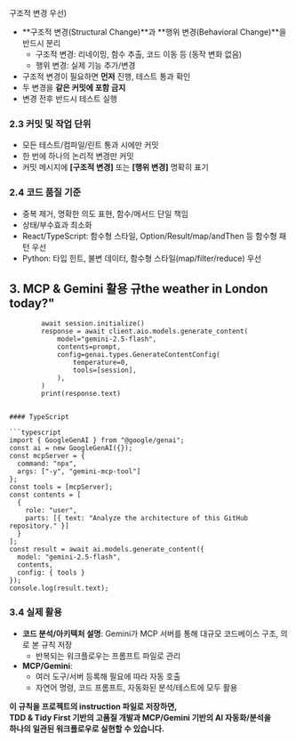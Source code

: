 구조적 변경 우선)

- **구조적 변경(Structural Change)**과 **행위 변경(Behavioral Change)**을 반드시 분리  
  - 구조적 변경: 리네이밍, 함수 추출, 코드 이동 등 (동작 변화 없음)
  - 행위 변경: 실제 기능 추가/변경
- 구조적 변경이 필요하면 **먼저** 진행, 테스트 통과 확인
- 두 변경을 **같은 커밋에 포함 금지**
- 변경 전후 반드시 테스트 실행

### 2.3 커밋 및 작업 단위

- 모든 테스트/컴파일/린트 통과 시에만 커밋
- 한 번에 하나의 논리적 변경만 커밋
- 커밋 메시지에 **[구조적 변경]** 또는 **[행위 변경]** 명확히 표기

### 2.4 코드 품질 기준

- 중복 제거, 명확한 의도 표현, 함수/메서드 단일 책임
- 상태/부수효과 최소화
- React/TypeScript: 함수형 스타일, Option/Result/map/andThen 등 함수형 패턴 우선
- Python: 타입 힌트, 불변 데이터, 함수형 스타일(map/filter/reduce) 우선

## 3. MCP & Gemini 활용 규the weather in London today?"
            await session.initialize()
            response = await client.aio.models.generate_content(
                model="gemini-2.5-flash",
                contents=prompt,
                config=genai.types.GenerateContentConfig(
                    temperature=0,
                    tools=[session],
                ),
            )
            print(response.text)
```

#### TypeScript

```typescript
import { GoogleGenAI } from "@google/genai";
const ai = new GoogleGenAI({});
const mcpServer = {
  command: "npx",
  args: ["-y", "gemini-mcp-tool"]
};
const tools = [mcpServer];
const contents = [
  {
    role: "user",
    parts: [{ text: "Analyze the architecture of this GitHub repository." }]
  }
];
const result = await ai.models.generate_content({
  model: "gemini-2.5-flash",
  contents,
  config: { tools }
});
console.log(result.text);
```

### 3.4 실제 활용

- **코드 분석/아키텍처 설명**: Gemini가 MCP 서버를 통해 대규모 코드베이스 구조, 의로 본 규칙 저장  
  - 반복되는 워크플로우는 프롬프트 파일로 관리  
- **MCP/Gemini**:  
  - 여러 도구/서버 등록해 필요에 따라 자동 호출  
  - 자연어 명령, 코드 프롬프트, 자동화된 분석/테스트에 모두 활용

**이 규칙을 프로젝트의 instruction 파일로 저장하면,  
TDD & Tidy First 기반의 고품질 개발과 MCP/Gemini 기반의 AI 자동화/분석을  
하나의 일관된 워크플로우로 실현할 수 있습니다.**